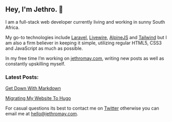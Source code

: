 ## Hey, I'm Jethro. 👋

I am a full-stack web developer currently living and working in sunny South Africa. 

My go-to technologies include [Laravel](https://laravel.com/), [Livewire](https://laravel-livewire.com/), [AlpineJS](https://github.com/alpinejs/alpine/) and [Tailwind](https://tailwindcss.com/) but I am also a firm believer in keeping it simple, utilizing regular HTML5, CSS3 and JavaScript as much as possible. 

In my free time I’m working on [jethromay.com](https://jethromay.com), writing new posts as well as constantly upskilling myself.

### Latest Posts:

[Get Down With Markdown](https://jethromay.com/posts/get-down-with-markdown/)

[Migrating My Website To Hugo](https://jethromay.com/posts/migrating-my-website-to-hugo/)

For casual questions its best to contact me on [Twitter](https://twitter.com/may_jethro) otherwise you can email me at <hello@jethromay.com>.
